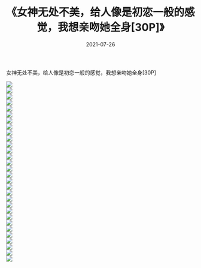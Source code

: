 ﻿---
layout: post
title:  《女神无处不美，给人像是初恋一般的感觉，我想亲吻她全身[30P]》
date:   2021-07-26
img: http://imgx.orgx.ga/漏D/2021/女神无处不美，给人像是初恋一般的感觉，我想亲吻她全身[30P]/000.jpg
categories: [美女, 清纯, 唯美]
---

女神无处不美，给人像是初恋一般的感觉，我想亲吻她全身[30P]

  ![](http://imgx.orgx.ga/漏D/2021/女神无处不美，给人像是初恋一般的感觉，我想亲吻她全身[30P]/001.jpg) <br> ![](http://imgx.orgx.ga/漏D/2021/女神无处不美，给人像是初恋一般的感觉，我想亲吻她全身[30P]/002.jpg) <br> ![](http://imgx.orgx.ga/漏D/2021/女神无处不美，给人像是初恋一般的感觉，我想亲吻她全身[30P]/003.jpg) <br> ![](http://imgx.orgx.ga/漏D/2021/女神无处不美，给人像是初恋一般的感觉，我想亲吻她全身[30P]/004.jpg) <br> ![](http://imgx.orgx.ga/漏D/2021/女神无处不美，给人像是初恋一般的感觉，我想亲吻她全身[30P]/005.jpg) <br> ![](http://imgx.orgx.ga/漏D/2021/女神无处不美，给人像是初恋一般的感觉，我想亲吻她全身[30P]/006.jpg) <br> ![](http://imgx.orgx.ga/漏D/2021/女神无处不美，给人像是初恋一般的感觉，我想亲吻她全身[30P]/007.jpg) <br> ![](http://imgx.orgx.ga/漏D/2021/女神无处不美，给人像是初恋一般的感觉，我想亲吻她全身[30P]/008.jpg) <br> ![](http://imgx.orgx.ga/漏D/2021/女神无处不美，给人像是初恋一般的感觉，我想亲吻她全身[30P]/009.jpg) <br> ![](http://imgx.orgx.ga/漏D/2021/女神无处不美，给人像是初恋一般的感觉，我想亲吻她全身[30P]/010.jpg) <br> ![](http://imgx.orgx.ga/漏D/2021/女神无处不美，给人像是初恋一般的感觉，我想亲吻她全身[30P]/011.jpg) <br> ![](http://imgx.orgx.ga/漏D/2021/女神无处不美，给人像是初恋一般的感觉，我想亲吻她全身[30P]/012.jpg) <br> ![](http://imgx.orgx.ga/漏D/2021/女神无处不美，给人像是初恋一般的感觉，我想亲吻她全身[30P]/013.jpg) <br> ![](http://imgx.orgx.ga/漏D/2021/女神无处不美，给人像是初恋一般的感觉，我想亲吻她全身[30P]/014.jpg) <br> ![](http://imgx.orgx.ga/漏D/2021/女神无处不美，给人像是初恋一般的感觉，我想亲吻她全身[30P]/015.jpg) <br> ![](http://imgx.orgx.ga/漏D/2021/女神无处不美，给人像是初恋一般的感觉，我想亲吻她全身[30P]/016.jpg) <br> ![](http://imgx.orgx.ga/漏D/2021/女神无处不美，给人像是初恋一般的感觉，我想亲吻她全身[30P]/017.jpg) <br> ![](http://imgx.orgx.ga/漏D/2021/女神无处不美，给人像是初恋一般的感觉，我想亲吻她全身[30P]/018.jpg) <br> ![](http://imgx.orgx.ga/漏D/2021/女神无处不美，给人像是初恋一般的感觉，我想亲吻她全身[30P]/019.jpg) <br> ![](http://imgx.orgx.ga/漏D/2021/女神无处不美，给人像是初恋一般的感觉，我想亲吻她全身[30P]/020.jpg) <br> ![](http://imgx.orgx.ga/漏D/2021/女神无处不美，给人像是初恋一般的感觉，我想亲吻她全身[30P]/021.jpg) <br> ![](http://imgx.orgx.ga/漏D/2021/女神无处不美，给人像是初恋一般的感觉，我想亲吻她全身[30P]/022.jpg) <br> ![](http://imgx.orgx.ga/漏D/2021/女神无处不美，给人像是初恋一般的感觉，我想亲吻她全身[30P]/023.jpg) <br> ![](http://imgx.orgx.ga/漏D/2021/女神无处不美，给人像是初恋一般的感觉，我想亲吻她全身[30P]/024.jpg) <br> ![](http://imgx.orgx.ga/漏D/2021/女神无处不美，给人像是初恋一般的感觉，我想亲吻她全身[30P]/025.jpg) <br> ![](http://imgx.orgx.ga/漏D/2021/女神无处不美，给人像是初恋一般的感觉，我想亲吻她全身[30P]/026.jpg) <br> ![](http://imgx.orgx.ga/漏D/2021/女神无处不美，给人像是初恋一般的感觉，我想亲吻她全身[30P]/027.jpg) <br> ![](http://imgx.orgx.ga/漏D/2021/女神无处不美，给人像是初恋一般的感觉，我想亲吻她全身[30P]/028.jpg) <br> ![](http://imgx.orgx.ga/漏D/2021/女神无处不美，给人像是初恋一般的感觉，我想亲吻她全身[30P]/029.jpg) <br> ![](http://imgx.orgx.ga/漏D/2021/女神无处不美，给人像是初恋一般的感觉，我想亲吻她全身[30P]/030.jpg) <br>